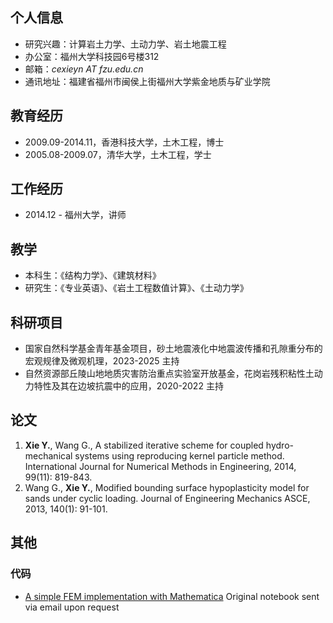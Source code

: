 
## 个人信息

* 研究兴趣：计算岩土力学、土动力学、岩土地震工程
* 办公室：福州大学科技园6号楼312
* 邮箱：_cexieyn AT fzu.edu.cn_
* 通讯地址：福建省福州市闽侯上街福州大学紫金地质与矿业学院

## 教育经历
* 2009.09-2014.11，香港科技大学，土木工程，博士
* 2005.08-2009.07，清华大学，土木工程，学士

## 工作经历
* 2014.12 -  福州大学，讲师
<!--- RA? TA? --->

## 教学
* 本科生：《结构力学》、《建筑材料》
* 研究生：《专业英语》、《岩土工程数值计算》、《土动力学》

## 科研项目
* 国家自然科学基金青年基金项目，砂土地震液化中地震波传播和孔隙重分布的宏观规律及微观机理，2023-2025 主持
* 自然资源部丘陵山地地质灾害防治重点实验室开放基金，花岗岩残积粘性土动力特性及其在边坡抗震中的应用，2020-2022 主持

## 论文
1. **Xie Y.**, Wang G., A stabilized iterative scheme for coupled hydro-mechanical systems using reproducing kernel particle method. International Journal for Numerical Methods in Engineering, 2014, 99(11): 819-843.
2. Wang G., **Xie Y.**, Modified bounding surface hypoplasticity model for sands under cyclic loading. Journal of Engineering Mechanics ASCE, 2013, 140(1): 91-101.

## 其他

<!---
### 社会兼职
* 青年
* 国际

### 荣誉奖励
* 福建省水利科技一等奖，2021，排名第4
* 优秀班主任，年份？
* 2018-2022年度工会积极分子

### 软件著作权
--->

### 代码
  * [A simple FEM implementation with Mathematica](https://github.com/xieyn/fem-with-mathematica) Original notebook sent via email upon request